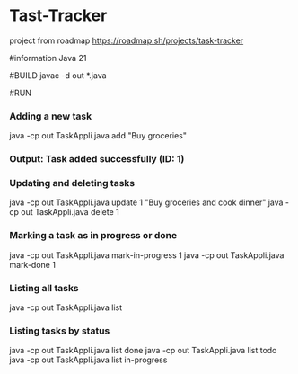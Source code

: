 # Tast-Tracker
project from roadmap
https://roadmap.sh/projects/task-tracker

#information
Java 21

#BUILD 
javac -d out *.java 

#RUN

### Adding a new task
java -cp out TaskAppli.java add "Buy groceries"
### Output: Task added successfully (ID: 1)

### Updating and deleting tasks
java -cp out TaskAppli.java update 1 "Buy groceries and cook dinner"
java -cp out TaskAppli.java delete 1

### Marking a task as in progress or done
java -cp out TaskAppli.java mark-in-progress 1
java -cp out TaskAppli.java mark-done 1

### Listing all tasks
java -cp out TaskAppli.java list

### Listing tasks by status
java -cp out TaskAppli.java list done
java -cp out TaskAppli.java list todo
java -cp out TaskAppli.java list in-progress
